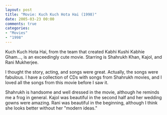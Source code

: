 ```yaml
---
layout: post
title: "Movie: Kuch Kuch Hota Hai (1998)"
date: 2005-03-23 00:00
comments: true
categories:
- "Movies"
- "1998"
---
```


Kuch Kuch Hota Hai, from the team that created Kabhi Kushi Kabhie
Gham..., is an exceedingly cute movie. Starring is Shahrukh Khan,
Kajol, and Rani Mukherjee.

I thought the story, acting, and songs were great. Actually, the
songs were fabulous. I have a collection of CDs with songs from
Shahrukh movies, and I loved all the songs from this movie before I
saw it.

Shahrukh is handsome and well dressed in the movie, although he
reminds me a frog in general. Kajol was beautiful in the second
half and her wedding gowns were amazing. Rani was beautiful in the
beginning, although I think she looks better without her "modern
ideas."
